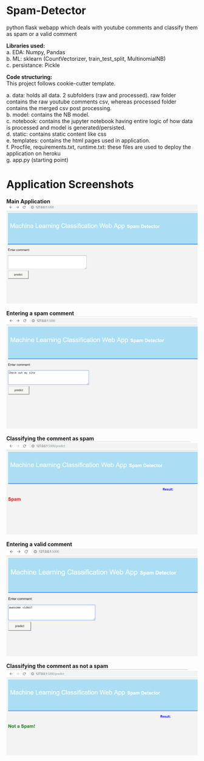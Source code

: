 # Spam-Detector
python flask webapp which deals with youtube comments and classify them as spam or a valid comment

**Libraries used:**  
a. EDA: Numpy, Pandas  
b. ML: sklearn (CountVectorizer, train_test_split, MultinomialNB)  
c. persistance: Pickle  


**Code structuring:**  
This project follows cookie-cutter template.  

a. data: holds all data. 2 subfolders (raw and processed). raw folder contains the raw youtube comments csv, whereas processed folder contains the merged csv post processing.  
b. model: contains the NB model.  
c. notebook: contains the jupyter notebook having entire logic of how data is processed and model is generated/persisted.  
d. static: contains static content like css  
e. templates: contains the html pages used in application.  
f. Procfile, requirements.txt, runtime.txt: these files are used to deploy the application on heroku  
g. app.py (starting point)  


# Application Screenshots  

**Main Application**  
![Alt text](./screenshots/main_app.png?raw=true "Home Page")  

**Entering a spam comment**  
![Alt text](./screenshots/spam_comment.png?raw=true)  


**Classifying the comment as spam**  
![Alt text](./screenshots/classfied_as_spam.png?raw=true)  


**Entering a valid comment**  
![Alt text](./screenshots/valid_comment.png?raw=true)  


**Classifying the comment as not a spam**  
![Alt text](./screenshots/not_a_spam.png?raw=true)  
